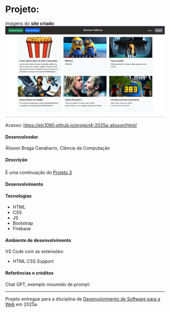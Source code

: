 # Projeto: 

Imagens do **site criado**:  
![screenshot](img/screenshot.png "screenshot")

Acesso: https://elc1090.github.io/project4-2025a-alisson/html/


#### Desenvolvedor
Álisson Braga Canabarro, Ciência da Computação


##### Descrição
É uma continuação do [Projeto 3](https://github.com/elc1090/project3-2025a-alissonbc)




#### Desenvolvimento



#### Tecnologias

- HTML
- CSS
- JS
- Bootstrap
- Firebase

#### Ambiente de desenvolvimento

VS Code com as extensões:
- HTML CSS Support

#### Referências e créditos


Chat GPT, exemplo resumido de prompt:




---
Projeto entregue para a disciplina de [Desenvolvimento de Software para a Web](http://github.com/andreainfufsm/elc1090-2025a) em 2025a
